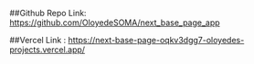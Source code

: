 ##Github Repo Link: https://github.com/OloyedeSOMA/next_base_page_app

##Vercel Link : https://next-base-page-oqkv3dgg7-oloyedes-projects.vercel.app/
